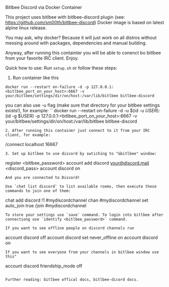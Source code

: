 Bitlbee Discord via Docker Container 

This project uses bitlbee with bitlbee-discord plugin (see: https://github.com/sm00th/bitlbee-discord)
Docker image is based on latest alpine linux release.

You may ask, why docker?
Because it will just work on all distros without messing around with packages, dependencies and manual building. 

Anyway, after running this containter you will be able to conenct bo bitlbee from your favorite IRC client. Enjoy. 

Quick how to use:
Run `setup.sh` or follow these steps:
1. Run container like this
```
docker run --restart on-failure -d -p 127.0.0.1:<bitlbee_port_on_your_host>:6667 -v your/bitlbee/settings/dir/on/host:/var/lib/bitlbee bitlbee-discord
```
you can also use -u flag (make sure that directory for your bitlbee settings exists!), for example: 
``
docker run --restart on-failure -d -u $(id -u $USER):$(id -g $USER) -p 127.0.0.1:<bitlbee_port_on_your_host>:6667 -v your/bitlbee/settings/dir/on/host:/var/lib/bitlbee bitlbee-discord
```
2. After running this container just connect to it from your IRC client, for example:
```
/connect localhost 16667
```
3. Set up bitlbee to use discord by swtiching to "&bitlbee" window:
```
register <bitlbee_password>
account add discord <your@discord.mail> <discord_pass>
account discord on
```
And you are connected to Discord!

Use `chat list discord` to list available rooms, then execute these commands to join one of them:

```
  chat add discord !1 #mydiscordchannel
  chan #mydiscordchannel set auto_join true
  /join #mydiscordchannel
```
To store your settings use `save` command. To login into bitlbee after connectiong use `identify <bitlbee_password>` command.  

If you want to see offline people on discord channels run
```
account discord off
account discord set never_offline on
account discord on
```
If you want to see everyone from your channels in bitlbee window use this"  
```
account discord friendship_mode off
```

Further reading: bitlbee offical docs, bitlbee-dicord docs.
